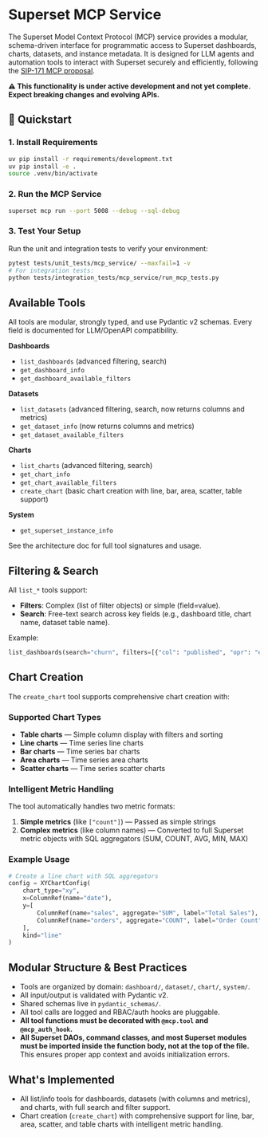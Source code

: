 # Superset MCP Service

The Superset Model Context Protocol (MCP) service provides a modular, schema-driven interface for programmatic access to Superset dashboards, charts, datasets, and instance metadata. It is designed for LLM agents and automation tools to interact with Superset securely and efficiently, following the [SIP-171 MCP proposal](https://github.com/apache/superset/issues/33870).

**⚠️ This functionality is under active development and not yet complete. Expect breaking changes and evolving APIs.**

## 🚀 Quickstart

### 1. Install Requirements

```bash
uv pip install -r requirements/development.txt
uv pip install -e .
source .venv/bin/activate
```

### 2. Run the MCP Service

```bash
superset mcp run --port 5008 --debug --sql-debug
```

### 3. Test Your Setup

Run the unit and integration tests to verify your environment:

```bash
pytest tests/unit_tests/mcp_service/ --maxfail=1 -v
# For integration tests:
python tests/integration_tests/mcp_service/run_mcp_tests.py
```

## Available Tools

All tools are modular, strongly typed, and use Pydantic v2 schemas. Every field is documented for LLM/OpenAPI compatibility.

**Dashboards**
- `list_dashboards` (advanced filtering, search)
- `get_dashboard_info`
- `get_dashboard_available_filters`

**Datasets**
- `list_datasets` (advanced filtering, search, now returns columns and metrics)
- `get_dataset_info` (now returns columns and metrics)
- `get_dataset_available_filters`

**Charts**
- `list_charts` (advanced filtering, search)
- `get_chart_info`
- `get_chart_available_filters`
- `create_chart` (basic chart creation with line, bar, area, scatter, table support)

**System**
- `get_superset_instance_info`

See the architecture doc for full tool signatures and usage.

## Filtering & Search

All `list_*` tools support:
- **Filters**: Complex (list of filter objects) or simple (field=value).
- **Search**: Free-text search across key fields (e.g., dashboard title, chart name, dataset table name).

Example:
```python
list_dashboards(search="churn", filters=[{"col": "published", "opr": "eq", "value": True}])
```

## Chart Creation

The `create_chart` tool supports comprehensive chart creation with:

### Supported Chart Types
- **Table charts** — Simple column display with filters and sorting
- **Line charts** — Time series line charts
- **Bar charts** — Time series bar charts  
- **Area charts** — Time series area charts
- **Scatter charts** — Time series scatter charts

### Intelligent Metric Handling
The tool automatically handles two metric formats:
1. **Simple metrics** (like `["count"]`) — Passed as simple strings
2. **Complex metrics** (like column names) — Converted to full Superset metric objects with SQL aggregators (SUM, COUNT, AVG, MIN, MAX)

### Example Usage
```python
# Create a line chart with SQL aggregators
config = XYChartConfig(
    chart_type="xy",
    x=ColumnRef(name="date"),
    y=[
        ColumnRef(name="sales", aggregate="SUM", label="Total Sales"),
        ColumnRef(name="orders", aggregate="COUNT", label="Order Count")
    ],
    kind="line"
)
```

## Modular Structure & Best Practices

- Tools are organized by domain: `dashboard/`, `dataset/`, `chart/`, `system/`.
- All input/output is validated with Pydantic v2.
- Shared schemas live in `pydantic_schemas/`.
- All tool calls are logged and RBAC/auth hooks are pluggable.
- **All tool functions must be decorated with `@mcp.tool` and `@mcp_auth_hook`.**
- **All Superset DAOs, command classes, and most Superset modules must be imported inside the function body, not at the top of the file.** This ensures proper app context and avoids initialization errors.

## What's Implemented

- All list/info tools for dashboards, datasets (with columns and metrics), and charts, with full search and filter support.
- Chart creation (`create_chart`) with comprehensive support for line, bar, area, scatter, and table charts with intelligent metric handling.
